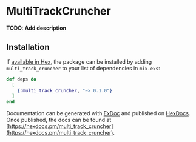# MultiTrackCruncher

**TODO: Add description**

## Installation

If [available in Hex](https://hex.pm/docs/publish), the package can be installed
by adding `multi_track_cruncher` to your list of dependencies in `mix.exs`:

```elixir
def deps do
  [
    {:multi_track_cruncher, "~> 0.1.0"}
  ]
end
```

Documentation can be generated with [ExDoc](https://github.com/elixir-lang/ex_doc)
and published on [HexDocs](https://hexdocs.pm). Once published, the docs can
be found at [https://hexdocs.pm/multi_track_cruncher](https://hexdocs.pm/multi_track_cruncher).

